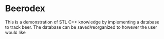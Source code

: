 # Beerodex
This is a demonstration of STL C++ knowledge by implementing a database to track beer. The database can be saved/reorganized to however the user would like
